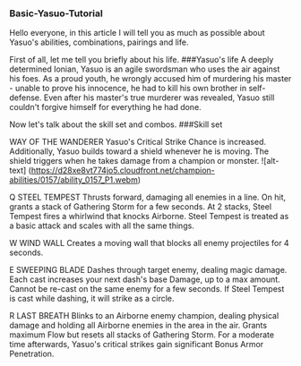 ### Basic-Yasuo-Tutorial

Hello everyone, in this article I will tell you as much as possible about Yasuo's abilities, combinations, pairings and life.

First of all, let me tell you briefly about his life.
###Yasuo's life 
A deeply determined Ionian, Yasuo is an agile swordsman who uses the air against his foes. As a proud youth, he wrongly accused him of murdering his master - unable to prove his innocence, he had to kill his own brother in self-defense. Even after his master's true murderer was revealed, Yasuo still couldn't forgive himself for everything he had done.

Now let's talk about the skill set and combos.
###Skill set

WAY OF THE WANDERER
Yasuo's Critical Strike Chance is increased. Additionally, Yasuo builds toward a shield whenever he is moving. The shield triggers when he takes damage from a champion or monster. 
![alt-text] (https://d28xe8vt774jo5.cloudfront.net/champion-abilities/0157/ability_0157_P1.webm)

Q
STEEL TEMPEST
Thrusts forward, damaging all enemies in a line. On hit, grants a stack of Gathering Storm for a few seconds. At 2 stacks, Steel Tempest fires a whirlwind that knocks Airborne. Steel Tempest is treated as a basic attack and scales with all the same things.

W
WIND WALL
Creates a moving wall that blocks all enemy projectiles for 4 seconds.

E
SWEEPING BLADE
Dashes through target enemy, dealing magic damage. Each cast increases your next dash's base Damage, up to a max amount. Cannot be re-cast on the same enemy for a few seconds. If Steel Tempest is cast while dashing, it will strike as a circle.

R
LAST BREATH
Blinks to an Airborne enemy champion, dealing physical damage and holding all Airborne enemies in the area in the air. Grants maximum Flow but resets all stacks of Gathering Storm. For a moderate time afterwards, Yasuo's critical strikes gain significant Bonus Armor Penetration.

